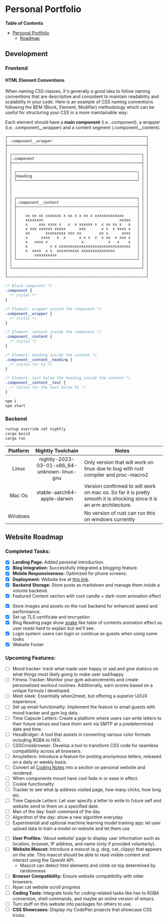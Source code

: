 # Personal Portfolio

<!-- markdown-toc start - Don't edit this section. Run M-x markdown-toc-refresh-toc -->

**Table of Contents**

- [Personal Portfolio](#personal-portfolio)
  - [Roadmap](#roadmap)

<!-- markdown-toc end -->


## Development

### Frontend

#### HTML Element Conventions
When naming CSS classes, it's generally a good idea to follow naming conventions that are descriptive and consistent to maintain readability and scalability in your code. Here is an example of CSS naming conventions following the BEM (Block, Element, Modifier) methodology which can be useful for structuring your CSS in a more maintainable way:

Each element should have a **main component** (i.e. .component), a wrapper (i.e. .component__wrapper) and a content segment (.component__content).

```
┌──────────────────────────────────────────────────────────────┐
│ .component__wrapper                                          │
├──────────────────────────────────────────────────────────────┤
│                                                              │
│ ┌──────────────────────────────────────────────────────────┐ │
│ │.component                                                │ │
│ ├──────────────────────────────────────────────────────────┤ │
│ │                                                          │ │
│ │ ┌──────────────────────────────────────────────────────┐ │ │
│ │ │Heading                                               │ │ │
│ │ └──────────────────────────────────────────────────────┘ │ │
│ │                                                          │ │
│ │                                                          │ │
│ │                                                          │ │
│ │ ┌──────────────────────────────────────────────────────┐ │ │
│ │ │.component__content                                   │ │ │
│ │ ├──────────────────────────────────────────────────────┤ │ │
│ │ │                                                      │ │ │
│ │ │    xx xx xx xxxxxxx x xx x x xx x xxxxxxxxxxxxx      │ │ │
│ │ │    xxxxxxxx                                  xxxxx   │ │ │
│ │ │    x     xxx xxxx x   x  x xxxxxx x  x xx xx x   x   │ │ │
│ │ │    x xxx xxxxxx xxxxx      xxx       x x  x xxxx x   │ │ │
│ │ │    xx       xxxxxxxxx xxx xx        xx x      xxxx   │ │ │
│ │ │    x      xxxx   x  x      x x x  x  x xx  x xxx x   │ │ │
│ │ │    x   xxxx x               x           x   x    x   │ │ │
│ │ │    x          x x xxxxxxxxxxxxxxxxxxxxxxxxxxxxxxxx   │ │ │
│ │ │    x  xxxx  x x  xxxxxxxxxx xxxxxxxxxxxxxxx          │ │ │
│ │ │        xxxxxxxxxx                                    │ │ │
│ │ └──────────────────────────────────────────────────────┘ │ │
│ │                                                          │ │
│ └──────────────────────────────────────────────────────────┘ │
│                                                              │
└──────────────────────────────────────────────────────────────┘
```

```css
/* Block component */
.component {
  /* styles */
}

/* Element: wrapper around the component */
.component__wrapper {
  /* styles */
}

/* Element: content inside the component */
.component__content {
  /* styles */
}

/* Element: heading inside the content */
.component__content__heading {
  /* styles for h1 */
}

/* Element: text below the heading inside the content */
.component__content__text {
  /* styles for the text below h1 */
}

```


```sh
npm i
npm start
```

### Backend

```sh
rustup override set nightly
cargo build
cargo run
```

| Platform | Nightly Toolchain                           | Notes                                                                                                                |
|:--------:|:-------------------------------------------:|----------------------------------------------------------------------------------------------------------------------|
| Linux    | nightly-2023-03-01-x86_64-unknown-linux-gnu | Only version that will work on linux due to bug with rust compiler and proc-macro2                                   |
| Mac Os   | stable-aarch64-apple-darwin                 | Version confirmed to will work on mac os. So far it is pretty smooth it is shocking since it is an arm architecture. |
| Windows  |                                             | No version of rust can run this on windows currently                                                                 |


## Website Roadmap

### Completed Tasks:
- [x] **Landing Page:** Added personal introduction.
- [x] **Blog Integration:** Successfully integrated a blogging feature.
- [x] **Mobile Responsiveness:** Optimized for phone screens.
- [x] **Deployment:** Website live at [this link](http://170.64.250.107/).
- [x] **Backend Storage:** Store posts as markdown and manage them inside a volume backend.
- [x] Featured Content section with cool candle + dark room animation effect
* [x] Store images and assets on the rust backend for enhanced speed and performance.
* [x] Set up TLS certificate and encryption
* [x] Blog Reading page show [snake](https://lab.hakim.se/progress-nav/#dev ) like table of contents animation effect as user reads hard to explain but we'll see.
* [x] Login system: users can login or continue as guests when using some tooks
* [x] Website Footer

### Upcoming Features:
* [ ] Mood tracker: track what made user happy or sad and give statiscs on what things most likely going to make user sad/happy
* [ ] Fitness Tracker: Monitor your gym advancements and create personalized workout routines. Additionally, earn scores based on a unique formula I developed.
* [ ] Meet sleek: Essentially when2meet, but offering a superior UI/UX experience.
* [ ] Set up email functionality: Implement the feature to email guests with mood tracker and gym log data.
* [ ] Time Capsule Letters: Create a platform where users can write letters to their future selves and have them sent via SMTP at a predetermined date and time.
* [ ] HexaBridger: A tool that assists in converting various color formats including RGBA to HEX.
* [ ] CSSCrossbrowser: Develop a tool to transform CSS code for seamless compatibility across all browsers.
* [ ] Anoyletters: Introduce a feature for posting anonymous letters, released on a daily or weekly basis.
* [ ] Convert all [Coding Notes](https://github.com/luyangliuable/coding-notes ) into a section on personal website and rendered.
* [ ] When components mount have cool fade in or ease in effect.
* [ ] Cookie functionality
* [ ] Tracker to see what ip address visited page, how many clicks, how long etc.
* [ ] Time Capsule Letters: Let user specify a letter to write to future self and website send to them on a specified date.
* [ ] Man of the day: bash command of the day
* [ ] Algorithm of the day: show a new algorithm everyday
* [ ] Experimental and optional machine learning model training app: let user upload data to train a model on website and let them use
- [ ] **User Profiles:** 'About website' page to display user information such as location, browser, IP address, and name (only if provided voluntarily).
- [ ] **Website Mascot:** Introduce a mascot (e.g. dog, cat, clippy) that appears on the site. This mascot should be able to read visible content and interact using the OpenAI API.
  * Mascot can detect html elements and climb on top determined by randomness
- [ ] **Browser Compatibility:** Ensure website compatibility with older browsers.
- [ ] Nyan cat website scroll progress
- [ ] **Coding Tools:** Integrate tools for coding-related tasks like hex to RGBA conversion, shell commands, and maybe an online version of emacs.
- [ ] Turn stuff on this website into packages for others to use.
- [ ] **CSS Showcases:** Display my CodePen projects that showcase CSS tricks.
